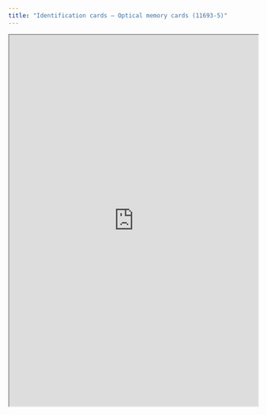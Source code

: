 ```yaml
---
title: "Identification cards – Optical memory cards (11693-5)"
---
```




<iframe height="750" width="100%" src="https://ewelton.github.io/ktest/wiki.html#Identification%20cards%20%E2%80%93%20Optical%20memory%20cards%20(11693-5)"></iframe>
